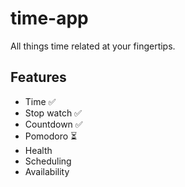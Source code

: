 # time-app

All things time related at your fingertips.

## Features

- Time ✅
- Stop watch ✅
- Countdown ✅
- Pomodoro ⏳
- Health
- Scheduling
- Availability
